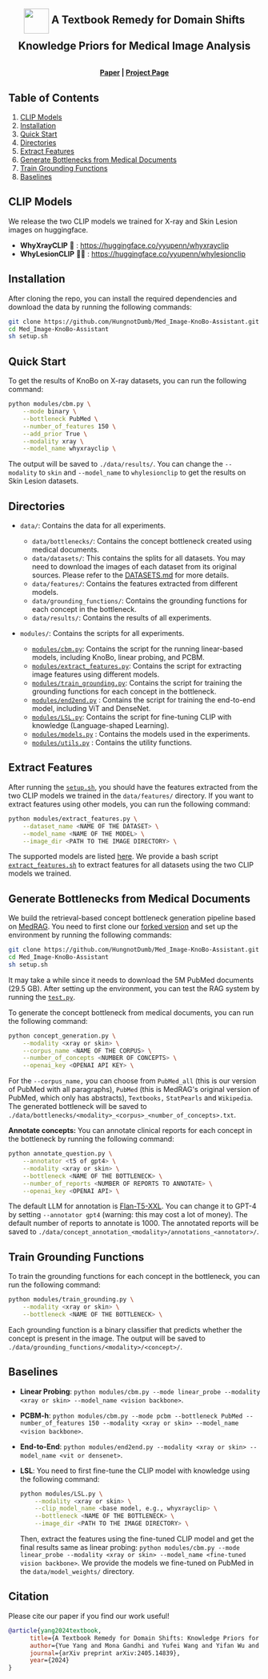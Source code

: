 
<h2 align="center" style="line-height: 50px;">
    <img src="https://yueyang1996.github.io/knobo/static/images/knobo_logo.png" style="vertical-align: middle;" width="50px"/>
    A Textbook Remedy for Domain Shifts <br>
    Knowledge Priors for Medical Image Analysis
</h2>

<h4 align="center">
  <a href="https://arxiv.org/abs/2405.14839">Paper</i></a> | <a href="https://yueyang1996.github.io/med_image-knobo-assistant">Project Page</i></a>
</h4>

##  Table of Contents
1. [CLIP Models](#clip-models)
2. [Installation](#installation)
3. [Quick Start](#quick-start)
4. [Directories](#directories)
5. [Extract Features](#extract-features)
6. [Generate Bottlenecks from Medical Documents](#generate-bottlenecks-from-medical-documents)
7. [Train Grounding Functions](#train-grounding-functions)
8. [Baselines](#baselines)

## CLIP Models
We release the two CLIP models we trained for X-ray and Skin Lesion images on huggingface.
* **WhyXrayCLIP** 🩻 : https://huggingface.co/yyupenn/whyxrayclip
* **WhyLesionCLIP** 👍🏽 : https://huggingface.co/yyupenn/whylesionclip

## Installation
After cloning the repo, you can install the required dependencies and download the data by running the following commands:
```bash
git clone https://github.com/HungnotDumb/Med_Image-KnoBo-Assistant.git
cd Med_Image-KnoBo-Assistant
sh setup.sh
```

## Quick Start
To get the results of KnoBo on X-ray datasets, you can run the following command:
```bash
python modules/cbm.py \
    --mode binary \
    --bottleneck PubMed \
    --number_of_features 150 \
    --add_prior True \
    --modality xray \
    --model_name whyxrayclip \
```
The output will be saved to `./data/results/`. You can change the `--modality` to `skin` and `--model_name` to `whylesionclip` to get the results on Skin Lesion datasets.

## Directories
* `data/`: Contains the data for all experiments.
  - `data/bottlenecks/`: Contains the concept bottleneck created using medical documents.
  - `data/datasets/`: This contains the splits for all datasets. You may need to download the images of each dataset from its original sources. Please refer to the [DATASETS.md](DATASETS.md) for more details.
  - `data/features/`: Contains the features extracted from different models.
  - `data/grounding_functions/`: Contains the grounding functions for each concept in the bottleneck.
  - `data/results/`: Contains the results of all experiments.

* `modules/`: Contains the scripts for all experiments.
  - [`modules/cbm.py`](modules/cbm.py): Contains the script for the running linear-based models, including KnoBo, linear probing, and PCBM.
  - [`modules/extract_features.py`](modules/extract_features.py): Contains the script for extracting image features using different models.
  - [`modules/train_grounding.py`](modules/train_grounding.py): Contains the script for training the grounding functions for each concept in the bottleneck.
  - [`modules/end2end.py`](modules/end2end.py) : Contains the script for training the end-to-end model, including ViT and DenseNet.
  - [`modules/LSL.py`](modules/LSL.py): Contains the script for fine-tuning CLIP with knowledge (Language-shaped Learning).
  - [`modules/models.py`](modules/models.py) : Contains the models used in the experiments.
  - [`modules/utils.py`](modules/utils.py) : Contains the utility functions.

## Extract Features
After running the [`setup.sh`](setup.sh), you should have the features extracted from the two CLIP models we trained in the `data/features/` directory. If you want to extract features using other models, you can run the following command:
```bash
python modules/extract_features.py \
    --dataset_name <NAME OF THE DATASET> \
    --model_name <NAME OF THE MODEL> \
    --image_dir <PATH TO THE IMAGE DIRECTORY> \
```
The supported models are listed [here](https://github.com/HungnotDumb/Med_Image-KnoBo-Assistant/blob/e3e3171b74b6c8f42046676aa6c6ae21a034deba/modules/extract_features.py#L141). We provide a bash script [`extract_features.sh`](extract_features.sh) to extract features for all datasets using the two CLIP models we trained.

## Generate Bottlenecks from Medical Documents
We build the retrieval-based concept bottleneck generation pipeline based on [MedRAG](https://arxiv.org/pdf/2402.13178). You need to first clone our [forked version](https://github.com/HungnotDumb/Med_Image-KnoBo-Assistant/tree/main) and set up the environment by running the following commands:
```bash
git clone https://github.com/HungnotDumb/Med_Image-KnoBo-Assistant.git
cd Med_Image-KnoBo-Assistant
sh setup.sh
```
It may take a while since it needs to download the 5M PubMed documents (29.5 GB). After setting up the environment, you can test the RAG system by running the [`test.py`](https://github.com/HungnotDumb/Med_Image-KnoBo-Assistant/blob/main/test.py).

To generate the concept bottleneck from medical documents, you can run the following command:
```bash
python concept_generation.py \
    --modality <xray or skin> \
    --corpus_name <NAME OF THE CORPUS> \
    --number_of_concepts <NUMBER OF CONCEPTS> \
    --openai_key <OPENAI API KEY> \
```
For the `--corpus_name,` you can choose from `PubMed_all` (this is our version of PubMed with all paragraphs), `PubMed` (this is MedRAG's original version of PubMed, which only has abstracts), `Textbooks,` `StatPearls` and `Wikipedia`. The generated bottleneck will be saved to `./data/bottlenecks/<modality>_<corpus>_<number_of_concepts>.txt`.

**Annotate concepts:** You can annotate clinical reports for each concept in the bottleneck by running the following command:
```bash
python annotate_question.py \
    --annotator <t5 of gpt4> \
    --modality <xray or skin> \
    --bottleneck <NAME OF THE BOTTLENECK> \
    --number_of_reports <NUMBER OF REPORTS TO ANNOTATE> \
    --openai_key <OPENAI API> \
```
The default LLM for annotation is [Flan-T5-XXL](https://huggingface.co/google/flan-t5-xxl). You can change it to GPT-4 by setting `--annotator gpt4` (warning: this may cost a lot of money). The default number of reports to annotate is 1000. The annotated reports will be saved to `./data/concept_annotation_<modality>/annotations_<annotator>/`.

## Train Grounding Functions
To train the grounding functions for each concept in the bottleneck, you can run the following command:
```bash
python modules/train_grounding.py \
    --modality <xray or skin> \
    --bottleneck <NAME OF THE BOTTLENECK> \
```
Each grounding function is a binary classifier that predicts whether the concept is present in the image. The output will be saved to `./data/grounding_functions/<modality>/<concept>/`.

## Baselines
* **Linear Probing**: `python modules/cbm.py --mode linear_probe --modality <xray or skin> --model_name <vision backbone>`.

* **PCBM-h**: `python modules/cbm.py --mode pcbm --bottleneck PubMed --number_of_features 150 --modality <xray or skin> --model_name <vision backbone>`.

* **End-to-End**: `python modules/end2end.py --modality <xray or skin> --model_name <vit or densenet>`.

* **LSL**: You need to first fine-tune the CLIP model with knowledge using the following command:
  ```bash
  python modules/LSL.py \
      --modality <xray or skin> \
      --clip_model_name <base model, e.g., whyxrayclip> \
      --bottleneck <NAME OF THE BOTTLENECK> \
      --image_dir <PATH TO THE IMAGE DIRECTORY> \
  ```
  Then, extract the features using the fine-tuned CLIP model and get the final results same as linear probing: `python modules/cbm.py --mode linear_probe --modality <xray or skin> --model_name <fine-tuned vision backbone>`. We provide the models we fine-tuned on PubMed in the `data/model_weights/` directory.

## Citation
Please cite our paper if you find our work useful!
```bibtex
@article{yang2024textbook,
      title={A Textbook Remedy for Domain Shifts: Knowledge Priors for Medical Image Analysis}, 
      author={Yue Yang and Mona Gandhi and Yufei Wang and Yifan Wu and Michael S. Yao and Chris Callison-Burch and James C. Gee and Mark Yatskar},
      journal={arXiv preprint arXiv:2405.14839},
      year={2024}
}
```